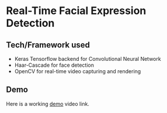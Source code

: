# Real-Time Facial Expression Detection

## Tech/Framework used

- Keras Tensorflow backend for Convolutional Neural Network
- Haar-Cascade for face detection
- OpenCV for real-time video capturing and rendering

## Demo

Here is a working [demo](https://drive.google.com/file/d/1j1gZc2q1zVCW9DfHcHKGwnF9XW125H16/view?usp=sharing) video link.